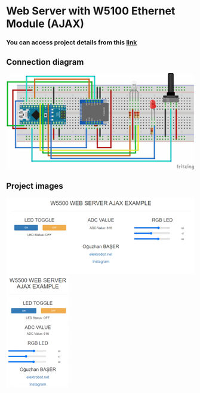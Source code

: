 # Web Server with W5100 Ethernet Module (AJAX)

### You can access project details from this [link](http://www.elektrobot.net/arduino-ve-w5100-ethernet-modul-ile-web-server-ajax/)

## Connection diagram

![Connection Diagram](imgs/w5100_connection_diagram_bb-1536x783.png)

## Project images

![PC Web Browser](imgs/web.png)
![Mobile Web Browser](imgs/mobile.png)